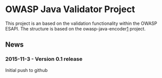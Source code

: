 OWASP Java Validator Project
============================

This project is an based on the validation functionality within the OWASP ESAPI. 
The structure is based on the owasp-java-encoder[1] project.


News
----
### 2015-11-3 - Version 0.1 release
Initial push to github

[1]: https://github.com/OWASP/owasp-java-encoder

